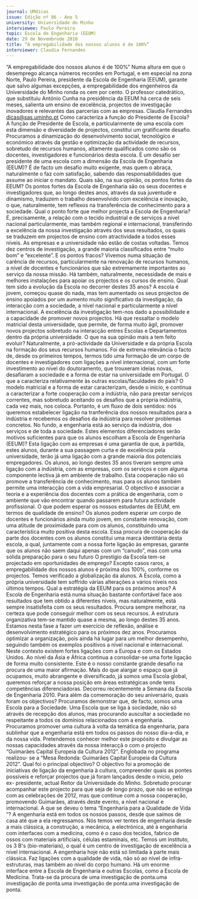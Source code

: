 ```yaml
---
journal: UMdicas
issue: Edição nº 86 - Ano 5
university: Universidade do Minho
interviewee: Paulo Pereira
topic: Escola de Engenharia (EEUM)
date: 29 de Novembrode 2010
title: “A empregabilidade dos nossos alunos é de 100%”
interviewer: Claudia Fernandes
---
```


“A empregabilidade dos nossos alunos é de 100%”
Numa altura em que o desemprego alcança números recordes em
Portugal, e em especial na zona Norte, Paulo Pereira, presidente
da Escola de Engenharia (EEUM), garante que salvo algumas
excepções, a empregabilidade dos engenheiros da Universidade do Minho
ronda os cem por cento. O professor catedrático, que substituiu António
Cunha na presidência da EEUM há cerca de seis meses, salienta um ensino
de excelência, projectos de investigação inovadores e relevantes das
parcerias com as empresas.
Claudia Fernandes
dicas@sas.uminho.pt
Como caracteriza a função do
Presidente de Escola?
A função de Presidente de Escola, e
particularmente de uma escola
com esta dimensão e diversidade
de projectos, constitui um
gratificante desafio. Procuramos a
dinamização do desenvolvimento
social, tecnológico e económico
através da gestão e optimização da
actividade de recursos, sobretudo
de recursos humanos, altamente
qualificados como são os
docentes, investigadores e
funcionários desta escola.
É um desafio ser presidente de
uma escola com a dimensão da
Escola de Engenharia (EEUM)?
É de facto um desafio muito
exigente, mas quem o abraça,
naturalmente o faz com
satisfação, sabendo das
responsabilidades que assume ao
iniciar o mandato.
Quais são, na sua opinião, os
pontos fortes da EEUM?
Os pontos fortes da Escola de
Engenharia são os seus docentes e
investigadores que, ao longo
destes anos, através da sua
juventude e dinamismo, traduzem
o trabalho desenvolvido com
excelência e inovação, o que,
naturalmente, tem reflexos na
transferência de conhecimento
para a sociedade.
Qual o ponto forte que melhor
projecta a Escola de Engenharia?
É, precisamente, a relação com o
tecido industrial e de serviços a
nível nacional particularmente,
mas também regional e
internacional, transferindo a
excelência da nossa investigação
através dos seus resultados, os
quais se traduzem em projectos de
ensino com atractividade a todos
esses níveis. As empresas e a
universidade não estão de costas
voltadas. Temos dez centros de
investigação, a grande maioria
classificados entre “muito bom” e
“excelente”.
E os pontos fracos?
Vivemos numa situação de
carência de recursos,
particularmente na renovação de
recursos humanos, a nível de
docentes e funcionários que são
extremamente importantes ao
serviço da nossa missão. Há
também, naturalmente,
necessidade de mais e melhores
instalações para apoiar os
projectos e os cursos de ensino.
Qual tem sido a evolução da
Escola no decorrer destes 35
anos?
A escola é jovem, começou quase
do nada, mas tem aumentado os
seus projectos de ensino apoiados
por um aumento muito
significativo da investigação, da
interacção com a sociedade, a nível
nacional e particularmente a nível
internacional. A excelência da
investigação tem-nos dado a
possibilidade e a capacidade de
promover novos projectos. Há que
ressaltar o modelo matricial desta
universidade, que permite, de
forma muito ágil, promover novos
projectos sobretudo na interacção
entres Escolas e Departamentos
dentro da própria universidade.
O que na sua opinião mais a tem
feito evoluir?
Naturalmente, a pró-actividade da
Universidade e da própria Escola na
formação dos seus recursos
humanos. Foi de extrema
relevância o facto de, desde os
primeiros tempos, termos tido uma
formação de um corpo de docentes
e investigadores com ligações a
nível internacional, com um forte
investimento ao nível do
doutoramento, que trouxeram
ideias novas, desafiaram a
sociedade e a forma de estar na
universidade em Portugal.
O que a caracteriza relativamente
às outras escolas/faculdades do
país?
O modelo matricial e a forma de
estar caracterizam, desde o início,
e continua a caracterizar a forte
cooperação com a indústria, não
para prestar serviços correntes,
mas sobretudo aceitando os
desafios que a própria indústria,
cada vez mais, nos coloca.
Portanto, é um fluxo de dois
sentidos: nós queremos
estabelecer ligação na
tranferência dos nossos
resultados para a indústria e
recebemos os desafios da
indústria para resolver problemas
concretos. No fundo, a engenharia
está ao serviço da indústria, dos
serviços e de toda a sociedade.
Estes elementos diferenciadores
serão motivos suficientes para
que os alunos escolham a Escola
de Engenharia (EEUM)?
Esta ligação com as empresas é
uma garantia de que, à partida,
estes alunos, durante a sua
passagem curta e de excelência
pela universidade, terão já uma
ligação com a grande maioria dos
potenciais empregadores. Os
alunos, ao longo destes 35 anos
tiveram sempre uma ligação com a
indústria, com as empresas, com
os serviços e com alguma
componente lectiva já em
ambiente de trabalho. Esta
cooperação não só promove a
transferência de conhecimento,
mas para os alunos também
permite uma interacção com a vida
empresarial. O objectivo é associar
a teoria e a experiência dos
docentes com a prática de
engenharia, com o ambiente que
vão encontrar quando passarem
para futura actividade 
profissional.
O que podem esperar os nossos
estudantes de EEUM, em termos
de qualidade de ensino?
Os alunos podem esperar um corpo
de docentes e funcionários ainda
muito jovem, em constante
renovação, com uma atitude de
proximidade para com os alunos,
constituindo uma característica
muito positiva desta escola. Essa
procura de cooperação da parte
dos docentes com os alunos
constitui uma marca identitária
desta escola, a qual, juntamente
com a nossa forte ligação às
empresas, garante que os alunos
não saem daqui apenas com um
“canudo”, mas com uma sólida
preparação para o seu futuro
O prestígio da Escola tem-se
projectado em oportunidades de
emprego?
Excepto casos raros, a
empregabilidade dos nossos
alunos é próxima dos 100%,
conforme os projectos. Temos
verificado a globalização da
alunos.
A Escola, como a própria
universidade tem soffrido várias
alterações a vários níveis nos
últimos tempos. Qual a estratégia
da EEUM para os próximos anos?
A Escola de Engenharia está numa
situação bastante confortável face
aos resultados que tem obtido a
diferentes níveis, mas
naturalmente, está sempre
insatisfeita com os seus
resultados. Procura sempre
melhorar, na certeza que pode
conseguir melhor com os seus
recursos. A estrutura organizativa
tem-se mantido quase a mesma,
ao longo destes 35 anos. Estamos
nesta fase a fazer um exercício de
reflexão, análise e
desenvolvimento estratégico para
os próximos dez anos.
Procuramos optimizar a
organização, pois ainda há lugar
para um melhor desempenho,
seguindo também os exemplos
positivos a nível nacional e
internacional. Neste contexto
existem fortes ligações com a
Europa e com os Estados Unidos.
Ao nível da Ásia e África continua a
consolidar-se uma forte ligação de
forma muito consistente. Este é o
nosso constante grande desafio na
procura de uma maior afirmação.
Mais do que alargar o espaço que já
ocupamos, muito abrangente e
diversificado, já somos uma Escola
global, queremos reforçar a nossa
posição em áreas estratégicas
onde tems competências
diferenciadoras.
Decorreu recentemente a Semana
da Escola de Engenharia 2010.
Para além da comemoração do seu
aniversário, quais foram os
objectivos?
Procuramos demonstrar que, de
facto, somos uma Escola para a
Sociedade. Uma Escola que se liga à
sociedade, não só através de
recepção dos alunos, mas
procurando auscultar a sociedade
no respeitante a todos os domínios
relacionados com a engenharia.
Procuramos promover uma cultura
à volta da temática da engenharia,
para sublinhar que a engenharia
está em todos os passos do nosso
dia-a-dia, e da nossa vida.
Pretendemos conhecer melhor
este propósito e divulgar as nossas
capacidades através da nossa
interacçã o com o projecto
“Guimarães Capital Europeia da
Cultura 2012”.
Englobada no programa realizou-
se a “Mesa Redonda: Guimarães
Capital Europeia da Cultura 2012”.
Qual foi o principal objectivo?
O objectivo foi a promoção de
iniciativas de ligação da
engenharia à cultura, compreender
quais as pontes possíveis e
reforçar projectos que já foram
lançados desde o início, pelo ex-
presidente, actual Reitor da
Universidade do Minho. Sobretudo
procurar acompanhar este
projecto para que seja de longo
prazo, que não se extinga com as
celebrações de 2012, mas que
continue com a nossa cooperação,
promovendo Guimarães, através
deste evento, a nível nacional e
internacional.
A que se deveu o tema
“Engenharia para a Qualidade de
Vida ”?
A engenharia está em todos os
nossos passos, desde que saímos
de casa até que a ela regressamos.
Nós temos ver tentes de
engenharia desde a mais clássica,
a construção, a mecânica, a
electrónica, até à engenharia com
interfaces com a medicina, como é
o caso dos tecidos, fabrico de ossos
com materiais artificiais, células
estaminais, etc. Temos um
instituto, os 3 B's (bio-materiais), o
qual é um centro de investigação
de excelência a nível internacional.
A engenharia hoje não está só
limitada à parte mais clássica. Faz
ligações com a qualidade de vida,
não só ao nível de infra-estruturas,
mas também ao nível do corpo
humano. Há um enorme interface
entre a Escola de Engenharia e
outras Escolas, como a Escola de
Medicina. Trata-se da procura de
uma investigação de ponta.uma investigação de ponta.uma investigação de ponta.uma investigação de ponta.